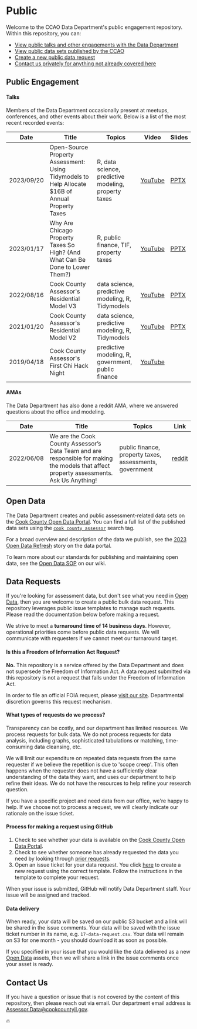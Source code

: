 # Public

Welcome to the CCAO Data Department's public engagement repository. Within this repository, you can:

- [View public talks and other engagements with the Data Department](#public-engagement)
- [View public data sets published by the CCAO](#open-data)
- [Create a new public data request](#data-requests)
- [Contact us privately for anything not already covered here](#contact-us)

## Public Engagement

#### Talks

Members of the Data Department occasionally present at meetups, conferences, and other events about their work. Below is a list of the most recent recorded events:

| Date       | Title                                                                                            | Topics                                                      | Video                                                                                                                      | Slides                                                                                               |
|------------|--------------------------------------------------------------------------------------------------|-------------------------------------------------------------|----------------------------------------------------------------------------------------------------------------------------|------------------------------------------------------------------------------------------------------|
| 2023/09/20 | Open-Source Property Assessment: Using Tidymodels to Help Allocate $16B of Annual Property Taxes | R, data science, predictive modeling, property taxes        | [YouTube](https://youtu.be/1_GivgmZYgM)                                                                                    | [PPTX](https://github.com/ccao-data/public/raw/main/presentations/2023-09-20_Posit-conf.pptx)        |
| 2023/01/17 | Why Are Chicago Property Taxes So High? (And What Can Be Done to Lower Them?)                    | R, public finance, TIF, property taxes                      | [YouTube](https://youtu.be/zp5dHWnk2NE)                                                                                    | [PPTX](https://github.com/ccao-data/public/raw/main/presentations/2023-01-17_Chi-Hack-Night.pptx)    |
| 2022/08/16 | Cook County Assessor's Residential Model V3                                                      | data science, predictive modeling, R, Tidymodels            | [YouTube](https://youtu.be/h0pwAr-WYxI)                                                                                    | [PPTX](https://github.com/ccao-data/public/raw/main/presentations/2022-08-16_Chi-Hack-Night.pptx)    |
| 2021/01/20 | Cook County Assessor's Residential Model V2                                                      | data science, predictive modeling, R, Tidymodels            | [YouTube](https://youtu.be/6rd-xYJb27Q)                                                                                    | [PPTX](https://github.com/ccao-data/public/raw/main/presentations/2021-01-20_Chi-Hack-Night.pptx)    |
| 2019/04/18 | Cook County Assessor's First Chi Hack Night                                                      | predictive modeling, R, government, public finance          | [YouTube](https://youtu.be/T7rnr0GQoCs)                                                                                    |                                                                                                      |

#### AMAs

The Data Department has also done a reddit AMA, where we answered questions about the office and modeling.

| Date       | Title                                                                                                                                    | Topics                                                      | Link                                                                                                       |
|------------|------------------------------------------------------------------------------------------------------------------------------------------|-------------------------------------------------------------|------------------------------------------------------------------------------------------------------------|
| 2022/06/08 | We are the Cook County Assessor’s Data Team and are responsible for making the models that affect property assessments. Ask Us Anything! | public finance, property taxes, assessments, government     | [reddit](https://old.reddit.com/r/chicago/comments/v7rvqm/we_are_the_cook_county_assessors_data_team_and/) |

## Open Data

The Data Department creates and public assessment-related data sets on the [Cook County Open Data Portal](https://datacatalog.cookcountyil.gov). You can find a full list of the published data sets using the [`cook county assessor`](https://datacatalog.cookcountyil.gov/browse?tags=cook+county+assessor) search tag.

For a broad overview and description of the data we publish, see the [2023 Open Data Refresh](https://datacatalog.cookcountyil.gov/stories/s/9bqn-cfsv) story on the data portal.

To learn more about our standards for publishing and maintaining open data, see the [Open Data SOP](https://github.com/ccao-data/wiki/blob/master/SOPs/Open-Data.md) on our wiki.

## Data Requests

If you're looking for assessment data, but don't see what you need in [Open Data](#open-data), then you are welcome to create a public bulk data request. This repository leverages public issue templates to manage such requests. Please read the documentation below before making a request.

We strive to meet a **turnaround time of 14 business days**. However, operational priorities come before public data requests. We will communicate with requesters if we cannot meet our turnaround target.

#### Is this a Freedom of Information Act Request?

**No.** This repository is a service offered by the Data Department and does not supersede the Freedom of Information Act. A data request submitted via this repository is not a request that falls under the Freedom of Information Act.

In order to file an official FOIA request, please [visit our site](https://www.cookcountyassessor.com/foia-freedom-information). Departmental discretion governs this request mechanism.

#### What types of requests do we process?

Transparency can be costly, and our department has limited resources. We process requests for bulk data. We do not process requests for data analysis, including graphs, sophisticated tabulations or matching, time-consuming data cleansing, etc.

We will limit our expenditure on repeated data requests from the same requester if we believe the repetition is due to 'scope creep'. This often happens when the requester does not have a sufficiently clear understanding of the data they want, and uses our department to help refine their ideas. We do not have the resources to help refine your research question.

If you have a specific project and need data from our office, we're happy to help. If we choose not to process a request, we will clearly indicate our rationale on the issue ticket.

#### Process for making a request using GitHub

1. Check to see whether your data is available on the [Cook County Open Data Portal](https://datacatalog.cookcountyil.gov/browse?tags=cook%20county%20assessor).
2. Check to see whether someone has already requested the data you need by looking through [prior requests](https://github.com/ccao-data/public/issues?q=label%3A%22data+request%22+).
3. Open an issue ticket for your data request. You click [here](https://github.com/ccao-data/public/issues/new?assignees=&labels=data+request&projects=&template=data-request.yml) to create a new request using the correct template. Follow the instructions in the template to complete your request.

When your issue is submitted, GitHub will notify Data Department staff. Your issue will be assigned and tracked.

#### Data delivery

When ready, your data will be saved on our public S3 bucket and a link will be shared in the issue comments. Your data will be saved with the issue ticket number in its name, e.g. `17-data-request.csv`. Your data will remain on S3 for one month - you should download it as soon as possible.

If you specified in your issue that you would like the data delivered as a new [Open Data](#open-data) assets, then we will share a link in the issue comments once your asset is ready.

## Contact Us

If you have a question or issue that is not covered by the content of this repository, then please reach out via email. Our department email address is [Assessor.Data@cookcountyil.gov](mailto:Assessor.Data@cookcountyil.gov).

:fire:
